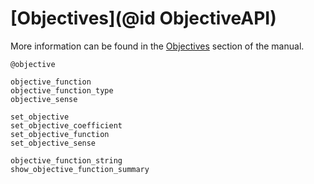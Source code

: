 # [Objectives](@id ObjectiveAPI)

More information can be found in the [Objectives](@ref) section of the manual.

```@docs
@objective

objective_function
objective_function_type
objective_sense

set_objective
set_objective_coefficient
set_objective_function
set_objective_sense

objective_function_string
show_objective_function_summary
```

